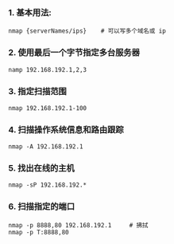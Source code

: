 ### 1. 基本用法: 

```shell
nmap {serverNames/ips}    # 可以写多个域名或 ip
```

### 2. 使用最后一个字节指定多台服务器

```shelL
namp 192.168.192.1,2,3
```

### 3. 指定扫描范围

```shell
nmap 192.168.192.1-100
```

### 4. 扫描操作系统信息和路由跟踪

```shell
nmap -A 192.168.192.1
```

### 5. 找出在线的主机

```shell
nmap -sP 192.168.192.*
```

### 6. 扫描指定的端口

```shell
nmap -p 8888,80 192.168.192.1     # 拂拭
nmap -p T:8888,80
```